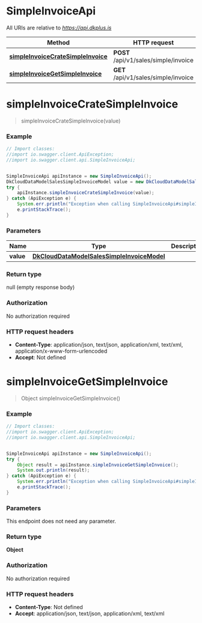 # SimpleInvoiceApi

All URIs are relative to *https://api.dkplus.is*

Method | HTTP request | Description
------------- | ------------- | -------------
[**simpleInvoiceCrateSimpleInvoice**](SimpleInvoiceApi.md#simpleInvoiceCrateSimpleInvoice) | **POST** /api/v1/sales/simple/invoice | 
[**simpleInvoiceGetSimpleInvoice**](SimpleInvoiceApi.md#simpleInvoiceGetSimpleInvoice) | **GET** /api/v1/sales/simple/invoice | 


<a name="simpleInvoiceCrateSimpleInvoice"></a>
# **simpleInvoiceCrateSimpleInvoice**
> simpleInvoiceCrateSimpleInvoice(value)



### Example
```java
// Import classes:
//import io.swagger.client.ApiException;
//import io.swagger.client.api.SimpleInvoiceApi;


SimpleInvoiceApi apiInstance = new SimpleInvoiceApi();
DkCloudDataModelSalesSimpleInvoiceModel value = new DkCloudDataModelSalesSimpleInvoiceModel(); // DkCloudDataModelSalesSimpleInvoiceModel | 
try {
    apiInstance.simpleInvoiceCrateSimpleInvoice(value);
} catch (ApiException e) {
    System.err.println("Exception when calling SimpleInvoiceApi#simpleInvoiceCrateSimpleInvoice");
    e.printStackTrace();
}
```

### Parameters

Name | Type | Description  | Notes
------------- | ------------- | ------------- | -------------
 **value** | [**DkCloudDataModelSalesSimpleInvoiceModel**](DkCloudDataModelSalesSimpleInvoiceModel.md)|  |

### Return type

null (empty response body)

### Authorization

No authorization required

### HTTP request headers

 - **Content-Type**: application/json, text/json, application/xml, text/xml, application/x-www-form-urlencoded
 - **Accept**: Not defined

<a name="simpleInvoiceGetSimpleInvoice"></a>
# **simpleInvoiceGetSimpleInvoice**
> Object simpleInvoiceGetSimpleInvoice()



### Example
```java
// Import classes:
//import io.swagger.client.ApiException;
//import io.swagger.client.api.SimpleInvoiceApi;


SimpleInvoiceApi apiInstance = new SimpleInvoiceApi();
try {
    Object result = apiInstance.simpleInvoiceGetSimpleInvoice();
    System.out.println(result);
} catch (ApiException e) {
    System.err.println("Exception when calling SimpleInvoiceApi#simpleInvoiceGetSimpleInvoice");
    e.printStackTrace();
}
```

### Parameters
This endpoint does not need any parameter.

### Return type

**Object**

### Authorization

No authorization required

### HTTP request headers

 - **Content-Type**: Not defined
 - **Accept**: application/json, text/json, application/xml, text/xml

